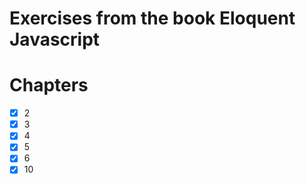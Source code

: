 # Exercises from the book Eloquent Javascript

# Chapters
- [x] 2
- [x] 3
- [x] 4
- [x] 5
- [x] 6
- [x] 10
